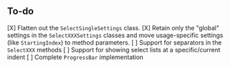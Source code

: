 ﻿## To-do

[X] Flatten out the `SelectSingleSettings` class.
[X] Retain only the "global" settings in the `SelectXXXSettings` classes and move usage-specific settings (like `StartingIndex`) to method parameters.
[ ] Support for separators in the `SelectXXX` methods
[ ] Support for showing select lists at a specific/current indent
[ ] Complete `ProgressBar` implementation
